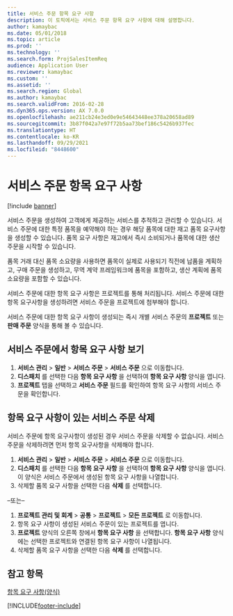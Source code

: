 ```yaml
---
title: 서비스 주문 항목 요구 사항
description: 이 토픽에서는 서비스 주문 항목 요구 사항에 대해 설명합니다.
author: kamaybac
ms.date: 05/01/2018
ms.topic: article
ms.prod: ''
ms.technology: ''
ms.search.form: ProjSalesItemReq
audience: Application User
ms.reviewer: kamaybac
ms.custom: ''
ms.assetid: ''
ms.search.region: Global
ms.author: kamaybac
ms.search.validFrom: 2016-02-28
ms.dyn365.ops.version: AX 7.0.0
ms.openlocfilehash: ae211cb24e3ed0e9e54643448ee378a20658ad89
ms.sourcegitcommit: 3b87f042a7e97f72b5aa73bef186c5426b937fec
ms.translationtype: HT
ms.contentlocale: ko-KR
ms.lasthandoff: 09/29/2021
ms.locfileid: "8448600"
---
```

# <a name="service-order-item-requirements"></a>서비스 주문 항목 요구 사항

[!include [banner](../includes/banner.md)]

서비스 주문을 생성하여 고객에게 제공하는 서비스를 추적하고 관리할 수 있습니다. 서비스 주문에 대한 특정 품목을 예약해야 하는 경우 해당 품목에 대한 재고 품목 요구사항을 생성할 수 있습니다. 품목 요구 사항은 재고에서 즉시 소비되거나 품목에 대한 생산 주문을 시작할 수 있습니다.

품목 거래 대신 품목 소요량을 사용하면 품목이 실제로 사용되기 직전에 납품을 계획하고, 구매 주문을 생성하고, 무역 계약 프레임워크에 품목을 포함하고, 생산 계획에 품목 소요량을 포함할 수 있습니다.

서비스 주문에 대한 항목 요구 사항은 프로젝트를 통해 처리됩니다. 서비스 주문에 대한 항목 요구사항을 생성하려면 서비스 주문을 프로젝트에 첨부해야 합니다.

서비스 주문에 대한 항목 요구 사항이 생성되는 즉시 개별 서비스 주문의 **프로젝트** 또는 **판매 주문** 양식을 통해 볼 수 있습니다.

## <a name="view-an-item-requirement-from-a-service-order"></a>서비스 주문에서 항목 요구 사항 보기

1. **서비스 관리** \> **일반** \> **서비스 주문** \> **서비스 주문** 으로 이동합니다.
1. **디스패치** 를 선택한 다음 **항목 요구 사항** 을 선택하여 **항목 요구 사항** 양식을 엽니다.
1. **프로젝트** 탭을 선택하고 **서비스 주문** 필드를 확인하여 항목 요구 사항의 서비스 주문을 확인합니다.

## <a name="delete-service-orders-with-item-requirements"></a>항목 요구 사항이 있는 서비스 주문 삭제

서비스 주문에 항목 요구사항이 생성된 경우 서비스 주문을 삭제할 수 없습니다. 서비스 주문을 삭제하려면 먼저 항목 요구사항을 삭제해야 합니다.

1. **서비스 관리** \> **일반** \> **서비스 주문** \> **서비스 주문** 으로 이동합니다.
1. **디스패치** 를 선택한 다음 **항목 요구 사항** 을 선택하여 **항목 요구 사항** 양식을 엽니다. 이 양식은 서비스 주문에서 생성된 항목 요구 사항을 나열합니다.
1. 삭제할 품목 요구 사항을 선택한 다음 **삭제** 를 선택합니다.

–또는–

1. **프로젝트 관리 및 회계** \> **공통** \> **프로젝트** \> **모든 프로젝트** 로 이동합니다.
1. 항목 요구 사항이 생성된 서비스 주문이 있는 프로젝트를 엽니다.
1. **프로젝트** 양식의 오른쪽 창에서 **항목 요구 사항** 을 선택합니다. **항목 요구 사항** 양식에는 선택한 프로젝트와 연결된 항목 요구 사항이 나열됩니다.
1. 삭제할 품목 요구 사항을 선택한 다음 **삭제** 를 선택합니다.

## <a name="see-also"></a>참고 항목

[항목 요구 사항(양식)](https://technet.microsoft.com/library/aa552021\(v=ax.60\))



[!INCLUDE[footer-include](../../includes/footer-banner.md)]